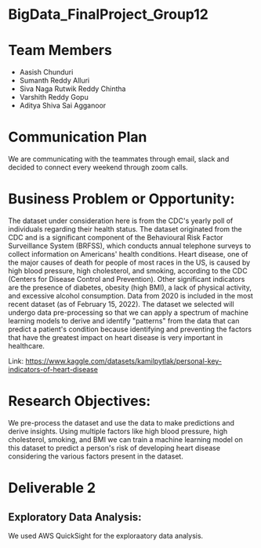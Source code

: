 # BigData_FinalProject_Group12
# Team Members
* Aasish Chunduri
* Sumanth Reddy Alluri
* Siva Naga Rutwik Reddy Chintha
* Varshith Reddy Gopu
* Aditya Shiva Sai Agganoor
# Communication Plan
We are communicating with the teammates through email, slack and decided to connect every weekend through zoom calls.
# Business Problem or Opportunity:
The dataset under consideration here is from the CDC's yearly poll of individuals regarding their health status. The dataset originated from the CDC and is a significant component of the Behavioural Risk Factor Surveillance System (BRFSS), which conducts annual telephone surveys to collect information on Americans' health conditions. Heart disease, one of the major causes of death for people of most races in the US, is caused by high blood pressure, high cholesterol, and smoking, according to the CDC (Centers for Disease Control and Prevention). Other significant indicators are the presence of diabetes, obesity (high BMI), a lack of physical activity, and excessive alcohol consumption. Data from 2020 is included in the most recent dataset (as of February 15, 2022). The dataset we selected will undergo data pre-processing so that we can apply a spectrum of machine learning models to derive and identify "patterns" from the data that can predict a patient's condition because identifying and preventing the factors that have the greatest impact on heart disease is very important in healthcare.

Link: https://www.kaggle.com/datasets/kamilpytlak/personal-key-indicators-of-heart-disease
# Research Objectives:
We pre-process the dataset and use the data to make predictions and derive insights. Using multiple factors like high blood pressure, high cholesterol, smoking, and BMI we can train a machine learning model on this dataset to predict a person's risk of developing heart disease considering the various factors present in the dataset.

# Deliverable 2
## Exploratory Data Analysis:
We used AWS QuickSight for the exploraatory data analysis.

